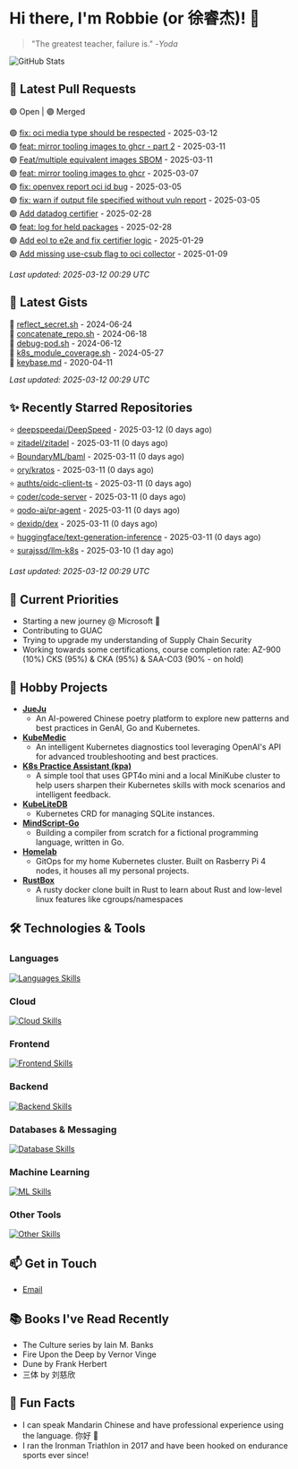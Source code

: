 # Hi there, I'm Robbie (or 徐睿杰)! 👋

> "The greatest teacher, failure is." -_Yoda_

![GitHub Stats](https://github-readme-stats.vercel.app/api?username=robert-cronin&show_icons=true&theme=radical)

<!-- START_SECTION:prs -->
## 🔄 Latest Pull Requests

🟢 Open | 🟣 Merged

🟢 [fix: oci media type should be respected](https://github.com/project-copacetic/copacetic/pull/949) - 2025-03-12<br>
🟢 [feat: mirror tooling images to ghcr - part 2](https://github.com/project-copacetic/copacetic/pull/947) - 2025-03-11<br>
🟢 [Feat/multiple equivalent images SBOM](https://github.com/guacsec/guac/pull/2467) - 2025-03-11<br>
🟣 [feat: mirror tooling images to ghcr](https://github.com/project-copacetic/copacetic/pull/946) - 2025-03-07<br>
🟣 [fix: openvex report oci id bug](https://github.com/project-copacetic/copacetic/pull/928) - 2025-03-05<br>
🟣 [fix: warn if output file specified without vuln report](https://github.com/project-copacetic/copacetic/pull/942) - 2025-03-05<br>
🟢 [Add datadog certifier](https://github.com/guacsec/guac/pull/2366) - 2025-02-28<br>
🟣 [feat: log for held packages](https://github.com/project-copacetic/copacetic/pull/938) - 2025-02-28<br>
🟢 [Add eol to e2e and fix certifier logic](https://github.com/guacsec/guac/pull/2396) - 2025-01-29<br>
🟣 [Add missing use-csub flag to oci collector](https://github.com/guacsec/guac/pull/2424) - 2025-01-09<br>

*Last updated: 2025-03-12 00:29 UTC*<!-- END_SECTION:prs -->

<!-- START_SECTION:gists -->
## 📜 Latest Gists

📜 [reflect_secret.sh](https://gist.github.com/robert-cronin/c4df6777ba61bacd45a4bd67b5ea5b34) - 2024-06-24<br>
📜 [concatenate_repo.sh](https://gist.github.com/robert-cronin/02215e61893d6616fc0d269e829b50ed) - 2024-06-18<br>
📜 [debug-pod.sh](https://gist.github.com/robert-cronin/0a76a112fe444bccd50cb7ac56e8b1b5) - 2024-06-12<br>
📜 [k8s_module_coverage.sh](https://gist.github.com/robert-cronin/150e3044b916ebe597478b1294f97da8) - 2024-05-27<br>
📜 [keybase.md](https://gist.github.com/robert-cronin/a8474252ac7483f7c1de43dd8a7308e3) - 2020-04-11<br>

*Last updated: 2025-03-12 00:29 UTC*<!-- END_SECTION:gists -->

<!-- START_SECTION:starred -->
## ✨ Recently Starred Repositories

⭐ [deepspeedai/DeepSpeed](https://github.com/deepspeedai/DeepSpeed) - 2025-03-12 (0 days ago)<br>
⭐ [zitadel/zitadel](https://github.com/zitadel/zitadel) - 2025-03-11 (0 days ago)<br>
⭐ [BoundaryML/baml](https://github.com/BoundaryML/baml) - 2025-03-11 (0 days ago)<br>
⭐ [ory/kratos](https://github.com/ory/kratos) - 2025-03-11 (0 days ago)<br>
⭐ [authts/oidc-client-ts](https://github.com/authts/oidc-client-ts) - 2025-03-11 (0 days ago)<br>
⭐ [coder/code-server](https://github.com/coder/code-server) - 2025-03-11 (0 days ago)<br>
⭐ [qodo-ai/pr-agent](https://github.com/qodo-ai/pr-agent) - 2025-03-11 (0 days ago)<br>
⭐ [dexidp/dex](https://github.com/dexidp/dex) - 2025-03-11 (0 days ago)<br>
⭐ [huggingface/text-generation-inference](https://github.com/huggingface/text-generation-inference) - 2025-03-11 (0 days ago)<br>
⭐ [surajssd/llm-k8s](https://github.com/surajssd/llm-k8s) - 2025-03-10 (1 day ago)<br>

*Last updated: 2025-03-12 00:29 UTC*<!-- END_SECTION:starred -->

## 🔭 Current Priorities

- Starting a new journey @ Microsoft 🚀
- Contributing to GUAC
- Trying to upgrade my understanding of Supply Chain Security
- Working towards some certifications, course completion rate: AZ-900 (10%) CKS (95%) & CKA (95%) & SAA-C03 (90% - on hold)

## 🚀 Hobby Projects

- [**JueJu**](https://github.com/robert-cronin/jueju)
  - An AI-powered Chinese poetry platform to explore new patterns and best practices in GenAI, Go and Kubernetes.
- [**KubeMedic**](https://github.com/robert-cronin/kubemedic)
  - An intelligent Kubernetes diagnostics tool leveraging OpenAI's API for advanced troubleshooting and best practices.
- [**K8s Practice Assistant (kpa)**](https://github.com/robert-cronin/kpa)
  - A simple tool that uses GPT4o mini and a local MiniKube cluster to help users sharpen their Kubernetes skills with mock scenarios and intelligent feedback.
- [**KubeLiteDB**](https://github.com/robert-cronin/KubeLiteDB)
  - Kubernetes CRD for managing SQLite instances.
- [**MindScript-Go**](https://github.com/robert-cronin/mindscript-go)
  - Building a compiler from scratch for a fictional programming language, written in Go.
- [**Homelab**](https://github.com/robert-cronin/homelab)
  - GitOps for my home Kubernetes cluster. Built on Rasberry Pi 4 nodes, it houses all my personal projects.
- [**RustBox**](https://github.com/robert-cronin/rust-box)
  - A rusty docker clone built in Rust to learn about Rust and low-level linux features like cgroups/namespaces

## 🛠️ Technologies & Tools

### Languages

[![Languages Skills](https://skillicons.dev/icons?i=go,typescript,python,bash)](https://skillicons.dev)

### Cloud

[![Cloud Skills](https://skillicons.dev/icons?i=kubernetes,aws,linux,terraform,githubactions,jenkins)](https://skillicons.dev)

### Frontend

[![Frontend Skills](https://skillicons.dev/icons?i=mui,react,redux,figma,styledcomponents,nextjs,vite,css,html,ts)](https://skillicons.dev)

### Backend

[![Backend Skills](https://skillicons.dev/icons?i=nodejs,fastapi,express,postgres,python)](https://skillicons.dev)

### Databases & Messaging

[![Database Skills](https://skillicons.dev/icons?i=mongodb,postgresql,mysql,redis,rabbitmq,kafka)](https://skillicons.dev)

### Machine Learning

[![ML Skills](https://skillicons.dev/icons?i=tensorflow,elasticsearch,pytorch,opencv)](https://skillicons.dev)

### Other Tools

[![Other Skills](https://skillicons.dev/icons?i=vscode,git,docker,jest,cypress,grafana,prometheus,bash)](https://skillicons.dev)

## 📫 Get in Touch

- [Email](mailto:robert.cronin@uqconnect.edu.au)

## 📚 Books I've Read Recently

- The Culture series by Iain M. Banks
- Fire Upon the Deep by Vernor Vinge
- Dune by Frank Herbert
- 三体 by 刘慈欣

## 🌟 Fun Facts

- I can speak Mandarin Chinese and have professional experience using the language. 你好 👋
- I ran the Ironman Triathlon in 2017 and have been hooked on endurance sports ever since!
